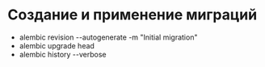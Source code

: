 # Создание и применение миграций
- alembic revision --autogenerate -m "Initial migration"
- alembic upgrade head
- alembic history --verbose
